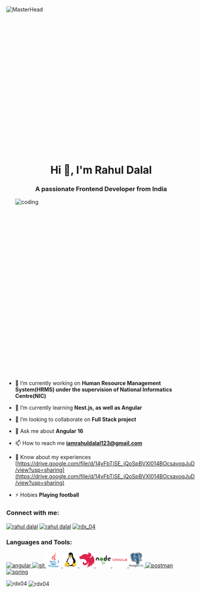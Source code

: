 <div style="width:100%;height:0;padding-bottom:75%;position:relative;">
  <img src="https://media1.tenor.com/m/ZNp_Ej5ab-YAAAAC/coding.gif" 
       width="100%" 
       height="400" 
       style="position:absolute; top:0; left:0;" 
       alt="MasterHead">
</div>


<h1 align="center">Hi 👋, I'm Rahul Dalal</h1>
<h3 align="center">A passionate Frontend Developer from India</h3>
<image align="right" alt="coding" width="480" height="480" src="https://media0.giphy.com/media/v1.Y2lkPTc5MGI3NjExbWVwczlxbjh0OXZpZW1wd2Jlb2xoaThyYjAwanAyaTRmeTI3eHJiYSZlcD12MV9pbnRlcm5hbF9naWZfYnlfaWQmY3Q9Zw/R03zWv5p1oNSQd91EP/giphy.webp">



- 🔭 I’m currently working on **Human Resource Management System(HRMS) under the supervision of National Informatics Centre(NIC)**

- 🌱 I’m currently learning **Nest.js, as well as Angular**

- 👯 I’m looking to collaborate on **Full Stack project**

- 💬 Ask me about **Angular 16**

- 📫 How to reach me **iamrahuldalal123@gmail.com**

- 📄 Know about my experiences [https://drive.google.com/file/d/14yFbTiSE_jQoSpBVXl014BOcsavoqJuD/view?usp=sharing](https://drive.google.com/file/d/14yFbTiSE_jQoSpBVXl014BOcsavoqJuD/view?usp=sharing)

- ⚡ Hobies **Playing football**

<h3 align="left">Connect with me:</h3>
<p align="left">
<a href="https://linkedin.com/in/rahul dalal" target="blank"><img align="center" src="https://raw.githubusercontent.com/rahuldkjain/github-profile-readme-generator/master/src/images/icons/Social/linked-in-alt.svg" alt="rahul dalal" height="30" width="40" /></a>
<a href="https://fb.com/rahul dalal" target="blank"><img align="center" src="https://raw.githubusercontent.com/rahuldkjain/github-profile-readme-generator/master/src/images/icons/Social/facebook.svg" alt="rahul dalal" height="30" width="40" /></a>
<a href="https://www.leetcode.com/rdx_04" target="blank"><img align="center" src="https://raw.githubusercontent.com/rahuldkjain/github-profile-readme-generator/master/src/images/icons/Social/leet-code.svg" alt="rdx_04" height="30" width="40" /></a>
</p>

<h3 align="left">Languages and Tools:</h3>
<p align="left"> <a href="https://angular.io" target="_blank" rel="noreferrer"> <img src="https://angular.io/assets/images/logos/angular/angular.svg" alt="angular" width="40" height="40"/> </a> <a href="https://git-scm.com/" target="_blank" rel="noreferrer"> <img src="https://www.vectorlogo.zone/logos/git-scm/git-scm-icon.svg" alt="git" width="40" height="40"/> </a> <a href="https://www.java.com" target="_blank" rel="noreferrer"> <img src="https://raw.githubusercontent.com/devicons/devicon/master/icons/java/java-original.svg" alt="java" width="40" height="40"/> </a> <a href="https://www.linux.org/" target="_blank" rel="noreferrer"> <img src="https://raw.githubusercontent.com/devicons/devicon/master/icons/linux/linux-original.svg" alt="linux" width="40" height="40"/> </a> <a href="https://nestjs.com/" target="_blank" rel="noreferrer"> <img src="https://raw.githubusercontent.com/devicons/devicon/master/icons/nestjs/nestjs-plain.svg" alt="nestjs" width="40" height="40"/> </a> <a href="https://nodejs.org" target="_blank" rel="noreferrer"> <img src="https://raw.githubusercontent.com/devicons/devicon/master/icons/nodejs/nodejs-original-wordmark.svg" alt="nodejs" width="40" height="40"/> </a> <a href="https://www.oracle.com/" target="_blank" rel="noreferrer"> <img src="https://raw.githubusercontent.com/devicons/devicon/master/icons/oracle/oracle-original.svg" alt="oracle" width="40" height="40"/> </a> <a href="https://www.postgresql.org" target="_blank" rel="noreferrer"> <img src="https://raw.githubusercontent.com/devicons/devicon/master/icons/postgresql/postgresql-original-wordmark.svg" alt="postgresql" width="40" height="40"/> </a> <a href="https://postman.com" target="_blank" rel="noreferrer"> <img src="https://www.vectorlogo.zone/logos/getpostman/getpostman-icon.svg" alt="postman" width="40" height="40"/> </a> <a href="https://spring.io/" target="_blank" rel="noreferrer"> <img src="https://www.vectorlogo.zone/logos/springio/springio-icon.svg" alt="spring" width="40" height="40"/> </a> </p>

<p><img align="left" src="https://github-readme-stats.vercel.app/api/top-langs?username=rdx04&show_icons=true&locale=en&layout=compact" alt="rdx04" /></p>

<p>&nbsp;<img align="center" src="https://github-readme-stats.vercel.app/api?username=rdx04&show_icons=true&locale=en" alt="rdx04" /></p>
